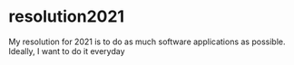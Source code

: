 # resolution2021
My resolution for 2021 is to do as much software applications as possible. Ideally, I want to do it everyday
